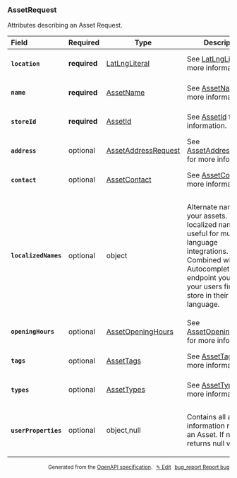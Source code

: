 <!--- This is a generated file, do not edit! -->
<!--- [START woosmap_http_schema_assetrequest] -->
<h3 class="schema-object" id="AssetRequest">AssetRequest</h3>

Attributes describing an Asset Request.

| Field                                                                                                             | Required     | Type                                                              | Description                                                                                                                                                                                                                                                           |
| :---------------------------------------------------------------------------------------------------------------- | ------------ | ----------------------------------------------------------------- | --------------------------------------------------------------------------------------------------------------------------------------------------------------------------------------------------------------------------------------------------------------------- |
| <h4 id="AssetRequest-location" class="add-link schema-object-property-key"><code>location</code></h4>             | **required** | [LatLngLiteral](#LatLngLiteral "LatLngLiteral")                   | See [LatLngLiteral](#LatLngLiteral "LatLngLiteral") for more information.                                                                                                                                                                                             |
| <h4 id="AssetRequest-name" class="add-link schema-object-property-key"><code>name</code></h4>                     | **required** | [AssetName](#AssetName "AssetName")                               | See [AssetName](#AssetName "AssetName") for more information.                                                                                                                                                                                                         |
| <h4 id="AssetRequest-storeId" class="add-link schema-object-property-key"><code>storeId</code></h4>               | **required** | [AssetId](#AssetId "AssetId")                                     | See [AssetId](#AssetId "AssetId") for more information.                                                                                                                                                                                                               |
| <h4 id="AssetRequest-address" class="add-link schema-object-property-key"><code>address</code></h4>               | optional     | [AssetAddressRequest](#AssetAddressRequest "AssetAddressRequest") | See [AssetAddressRequest](#AssetAddressRequest "AssetAddressRequest") for more information.                                                                                                                                                                           |
| <h4 id="AssetRequest-contact" class="add-link schema-object-property-key"><code>contact</code></h4>               | optional     | [AssetContact](#AssetContact "AssetContact")                      | See [AssetContact](#AssetContact "AssetContact") for more information.                                                                                                                                                                                                |
| <h4 id="AssetRequest-localizedNames" class="add-link schema-object-property-key"><code>localizedNames</code></h4> | optional     | object                                                            | <div class="nonref-property-description"><p>Alternate names for your assets. These localized names are useful for multi-language integrations. Combined with our Autocomplete API endpoint you can let your users find your store in their native language.</p></div> |
| <h4 id="AssetRequest-openingHours" class="add-link schema-object-property-key"><code>openingHours</code></h4>     | optional     | [AssetOpeningHours](#AssetOpeningHours "AssetOpeningHours")       | See [AssetOpeningHours](#AssetOpeningHours "AssetOpeningHours") for more information.                                                                                                                                                                                 |
| <h4 id="AssetRequest-tags" class="add-link schema-object-property-key"><code>tags</code></h4>                     | optional     | [AssetTags](#AssetTags "AssetTags")                               | See [AssetTags](#AssetTags "AssetTags") for more information.                                                                                                                                                                                                         |
| <h4 id="AssetRequest-types" class="add-link schema-object-property-key"><code>types</code></h4>                   | optional     | [AssetTypes](#AssetTypes "AssetTypes")                            | See [AssetTypes](#AssetTypes "AssetTypes") for more information.                                                                                                                                                                                                      |
| <h4 id="AssetRequest-userProperties" class="add-link schema-object-property-key"><code>userProperties</code></h4> | optional     | object,null                                                       | <div class="nonref-property-description"><p>Contains all additional information relative to an Asset. If not set it returns null value.</p></div>                                                                                                                     |

<p style="text-align: right; font-size: smaller;">Generated from the <a data-label="openapi-github" href="https://github.com/woosmap/openapi-specification" title="Woosmap OpenAPI Specification" class="external">OpenAPI specification</a>.
<a data-label="openapi-github-woosmap-http-schema-assetrequest" data-action="edit" style="margin-left: 5px;" href="https://github.com/woosmap/openapi-specification/blob/main/specification/schemas/AssetRequest.yml" title="Edit on GitHub">✎ Edit</a>
<a data-label="openapi-github-woosmap-http-schema-assetrequest" data-action="bug" style="margin-left: 5px;" href="https://github.com/woosmap/openapi-specification/issues/new?assignees=&labels=type%3A+bug%2C+triage+me&template=bug_report.md&title=[schemas] Bug - AssetRequest" title="File bug for schemas on GitHub"><span class="material-icons">bug_report</span> Report bug</a>
</p>

<!--- [END woosmap_http_schema_assetrequest] -->
